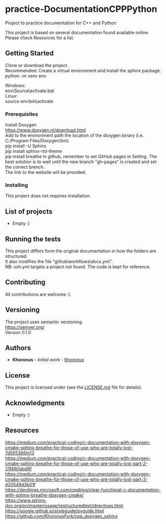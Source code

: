 # practice-DocumentationCPPPython
Project to practice documentation for C++ and Python

This project is based on several documentation found available online. Please check Resources for a list.

## Getting Started

Clone or download the project.  
Recommended: Create a virtual environment and install the sphinx package.  
python -m venv env  

Windows:  
env\Source\activate.bat  
Linux:  
source env\bin\activate  

### Prerequisites

Install Doxygen  
https://www.doxygen.nl/download.html  
Add to the environment path the location of the doxygen binary (i.e. C:/Program Files/Doxygen/bin).  
pip install -U Sphinx  
pip install sphinx-rtd-theme  
pip install breathe
In github, remember to set GitHub pages in Setting. The best solution is to wait until the new branch "gh-pages" is created and set the correct brench.  
The link to the website will be provided.  

### Installing

This project does not requires installation.  

## List of projects

* Empty :)  

## Running the tests

This project differs form the original documentation in how the folders are structured.  
It also modifies the file "github\workflows\docs.yml".  
NB: ssh.yml targets a project not found. The code is kept for reference.  

## Contributing

All contributions are welcome :).

## Versioning

The project uses semantic versioning.  
https://semver.org/  
Version 0.1.0  

## Authors

* **Khoronus** - *Initial work* - [Khoronus](https://github.com/Khoronus)

## License

This project is licensed under (see the [LICENSE.md](LICENSE.md) file for details).

## Acknowledgments

* Empty :)


## Resources  

https://medium.com/practical-coding/c-documentation-with-doxygen-cmake-sphinx-breathe-for-those-of-use-who-are-totally-lost-7d555386fe13  
https://medium.com/practical-coding/c-documentation-with-doxygen-cmake-sphinx-breathe-for-those-of-use-who-are-totally-lost-part-2-21f4fb1abd9f  
https://medium.com/practical-coding/c-documentation-with-doxygen-cmake-sphinx-breathe-for-those-of-use-who-are-totally-lost-part-3-d20549d3b01f  
https://devblogs.microsoft.com/cppblog/clear-functional-c-documentation-with-sphinx-breathe-doxygen-cmake/  
https://www.sphinx-doc.org/en/master/usage/restructuredtext/directives.html  
https://google.github.io/styleguide/pyguide.html  
https://github.com/KhoronusFork/cpp_doxygen_sphinx  

